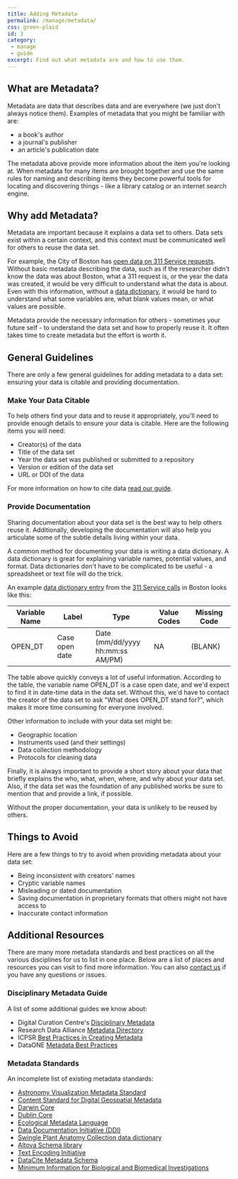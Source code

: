 ```yaml
---
title: Adding Metadata
permalink: /manage/metadata/
css: green-plaid
id: 3
category:
 - manage
 - guide
excerpt: Find out what metadata are and how to use them.
---
```


## What are Metadata?

Metadata are data that describes data and are everywhere (we just don't always notice them). Examples of metadata that you might be familiar with are:

+ a book's author
+ a journal's publisher
+ an article's publication date

The metadata above provide more information about the item you're looking at. When metadata for many items are brought together and use the same rules for naming and describing items they become powerful tools for locating and discovering things - like a library catalog or an internet search engine. 

## Why add Metadata? 

Metadata are important because it explains a data set to others. Data sets exist within a certain context, and this context must be communicated well for others to reuse the data set. 

 For example, the City of Boston has [open data on 311 Service requests](https://data.boston.gov/dataset/311-service-requests). Without basic metadata describing the data, such as if the researcher didn't know the data was about Boston, what a 311 request is, or the year the data was created, it would be very difficult to understand what the data is about. Even with this information, without a [data dictionary](https://data.boston.gov/dataset/311-service-requests/resource/b237f352-49d1-4423-804f-b478e4f24e61), it would be hard to understand what some variables are, what blank values mean, or what values are possible. 

Metadata provide the necessary information for others - sometimes your future self - to understand the data set and how to properly reuse it. It often takes time to create metadata but the effort is worth it. 

## General Guidelines 

There are only a few general guidelines for adding metadata to a data set: ensuring your data is citable and providing documentation. 

### Make Your Data Citable

To help others find your data and to reuse it appropriately, you'll need to provide enough details to ensure your data is citable. Here are the following items you will need:

+ Creator(s) of the data
+ Title of the data set
+ Year the data set was published or submitted to a repository
+ Version or edition of the data set
+ URL or DOI of the data

For more information on how to cite data [read our guide](http://www.bu.edu/data/manage/citing-data/). 

### Provide Documentation

Sharing documentation about your data set is the best way to help others reuse it. Additionally, developing the documentation will also help you articulate some of the subtle details living within your data.

A common method for documenting your data is writing a data dictionary. A data dictionary is great for explaining variable names, potential values, and format. Data dictionaries don't have to be complicated to be useful - a spreadsheet or text file will do the trick. 

An example [data dictionary entry](https://data.boston.gov/dataset/311-service-requests/resource/b237f352-49d1-4423-804f-b478e4f24e61) from the [311 Service calls](https://data.boston.gov/dataset/311-service-requests) in Boston looks like this:

| Variable Name  | Label | Type | Value Codes | Missing Code|
| ------------  | ----- | ---- | ----------- | -----------|	
| OPEN_DT 	| Case open date | Date (mm/dd/yyyy <br/> hh:mm:ss AM/PM) | NA | (BLANK) | 

The table above quickly conveys a lot of useful information. According to the table, the variable name OPEN_DT is a case open date, and we'd expect to find it in date-time data in the data set. Without this, we'd have to contact the creator of the data set to ask "What does OPEN_DT stand for?", which makes it more time consuming for everyone involved. 

Other information to include with your data set might be: 

+ Geographic location
+ Instruments used (and their settings)
+ Data collection methodology
+ Protocols for cleaning data 

Finally, it is always important to provide a short story about your data that briefly explains the who, what, when, where, and why about your data set. Also, if the data set was the foundation of any published works be sure to mention that and provide a link, if possible. 

Without the proper documentation, your data is unlikely to be reused by others. 

## Things to Avoid

Here are a few things to try to avoid when providing metadata about your data set: 

+ Being inconsistent with creators' names
+ Cryptic variable names 
+ Misleading or dated documentation 
+ Saving documentation in proprietary formats that others might not have access to
+ Inaccurate contact information 

## Additional Resources

There are many more metadata standards and best practices on all the various disciplines for us to list in one place. Below are a list of places and resources you can visit to find more information. You can also [contact us](mailto:data@bu.edu) if you have any questions or issues. 

### Disciplinary Metadata Guide

A list of some additional guides we know about:

+ Digital Curation Centre's [Disciplinary Metadata](http://www.dcc.ac.uk/resources/metadata-standards)
+ Research Data Alliance [Metadata Directory](http://rd-alliance.github.io/metadata-directory/standards/)
+ ICPSR [Best Practices in Creating Metadata](http://www.icpsr.umich.edu/icpsrweb/content/deposit/guide/chapter3docs.html)
+ DataONE [Metadata Best Practices](https://www.dataone.org/best-practices/metadata)

### Metadata Standards

An incomplete list of existing metadata standards: 

+ <a href="http://www.virtualastronomy.org/AVM_DRAFTVersion1.1_rlh27.pdf">Astronomy Visualization Metadata Standard</a> 
+ <a href="http://www.fgdc.gov/standards/projects/FGDC-standards-projects/metadata/base-metadata/v2_0698.pdf">Content Standard for Digital Geospatial Metadata</a> 
+ <a href="http://rs.tdwg.org/dwc/">Darwin Core</a> 
+ <a href="http://dublincore.org/documents/dces/">Dublin Core</a> 
+ <a href="http://knb.ecoinformatics.org/software/eml/">Ecological Metadata Language</a> 
+ <a href="http://www.ddialliance.org/">Data Documentation Initiative (DDI)</a> 
+ <a href="http://swingle.miami.edu/documentation.html">Swingle Plant Anatomy Collection data dictionary</a> 
+ <a href="http://www.altova.com/resources_schemalib.html">Altova Schema library</a> 
+ <a href="http://tei-c.org/">Text Encoding Initiative</a>
+ [DataCite Metadata Schema](https://schema.datacite.org/) 
+ [Minimum Information for Biological and Biomedical Investigations](https://biosharing.org/collection/MIBBI) 